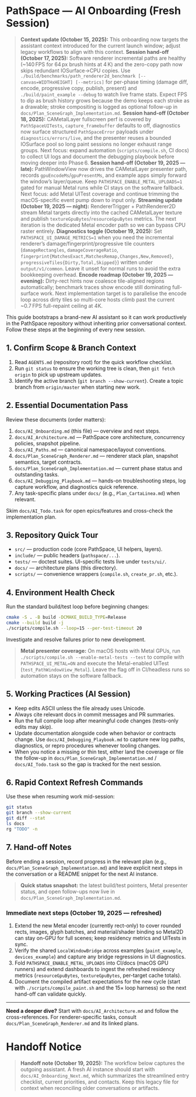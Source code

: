 # PathSpace — AI Onboarding (Fresh Session)

> **Context update (October 15, 2025):** This onboarding now targets the assistant context introduced for the current launch window; adjust legacy workflows to align with this context.
> **Session hand-off (October 17, 2025):** Software renderer incremental paths are healthy (~140 FPS for 64 px brush hints at 4 K) and the zero-copy path now skips redundant IOSurface→CPU copies. Use `./build/benchmarks/path_renderer2d_benchmark [--canvas=WIDTHxHEIGHT] [--metrics]` for per-phase timing (damage diff, encode, progressive copy, publish, present) and `./build/paint_example --debug` to watch live frame stats. Expect FPS to dip as brush history grows because the demo keeps each stroke as a drawable; stroke compositing is logged as optional follow-up in `docs/Plan_SceneGraph_Implementation.md`. 
> **Session hand-off (October 18, 2025):** CAMetalLayer fullscreen perf is covered by `PathSpaceUITests`, `capture_framebuffer` defaults to off, diagnostics now surface structured `PathSpaceError` payloads under `diagnostics/errors/live`, and the presenter reuses a bounded IOSurface pool so long paint sessions no longer exhaust range groups. Next focus: expand automation (`scripts/compile.sh`, CI docs) to collect UI logs and document the debugging playbook before moving deeper into Phase 6.
> **Session hand-off (October 19, 2025 — late):** PathWindowView now drives the CAMetalLayer presenter path, records `gpuEncodeMs`/`gpuPresentMs`, and example apps simply forward the window’s layer/queue. Keep `PATHSPACE_ENABLE_METAL_UPLOADS=1` gated for manual Metal runs while CI stays on the software fallback. Next focus: add Metal UITest coverage and continue trimming the macOS-specific event pump down to input only.
> **Streaming update (October 19, 2025 — night):** RendererTrigger + PathRenderer2D stream Metal targets directly into the cached CAMetalLayer texture and publish `textureGpuBytes`/`resourceGpuBytes` metrics. The next iteration is the dedicated Metal encoder path so we can bypass CPU raster entirely.
> **Diagnostics toggle (October 19, 2025):** Set `PATHSPACE_UI_DAMAGE_METRICS=1` when you need the incremental renderer’s damage/fingerprint/progressive tile counters (`damageRectangles`, `damageCoverageRatio`, `fingerprint{MatchesExact,MatchesRemap,Changes,New,Removed}`, `progressiveTiles{Dirty,Total,Skipped}`) written under `output/v1/common`. Leave it unset for normal runs to avoid the extra bookkeeping overhead.
> **Encode roadmap (October 19, 2025 — evening):** Dirty-rect hints now coalesce tile-aligned regions automatically; benchmark traces show encode still dominating full-surface work. Next implementation target is to parallelise the encode loop across dirty tiles so multi-core hosts climb past the current ~0.7 FPS full-repaint ceiling at 4K.

This guide bootstraps a brand-new AI assistant so it can work productively in the PathSpace repository without inheriting prior conversational context. Follow these steps at the beginning of every new session.

## 1. Confirm Scope & Branch Context
1. Read `AGENTS.md` (repository root) for the quick workflow checklist.
2. Run `git status` to ensure the working tree is clean, then `git fetch origin` to pick up upstream updates.
3. Identify the active branch (`git branch --show-current`). Create a topic branch from `origin/master` when starting new work.

## 2. Essential Documentation Pass
Review these documents (order matters):
1. `docs/AI_Onboarding.md` (this file) — overview and next steps.
2. `docs/AI_Architecture.md` — PathSpace core architecture, concurrency policies, snapshot pipeline.
3. `docs/AI_Paths.md` — canonical namespace/layout conventions.
4. `docs/Plan_SceneGraph_Renderer.md` — renderer stack plan, snapshot semantics, target contracts.
5. `docs/Plan_SceneGraph_Implementation.md` — current phase status and outstanding tasks.
6. `docs/AI_Debugging_Playbook.md` — hands-on troubleshooting steps, log capture workflow, and diagnostics quick reference.
7. Any task-specific plans under `docs/` (e.g., `Plan_CartaLinea.md`) when relevant.

Skim `docs/AI_Todo.task` for open epics/features and cross-check the implementation plan.

## 3. Repository Quick Tour
- `src/` — production code (core PathSpace, UI helpers, layers).
- `include/` — public headers (`pathspace/...`).
- `tests/` — doctest suites. UI-specific tests live under `tests/ui/`.
- `docs/` — architecture plans (this directory).
- `scripts/` — convenience wrappers (`compile.sh`, `create_pr.sh`, etc.).

## 4. Environment Health Check
Run the standard build/test loop before beginning changes:
```bash
cmake -S . -B build -DCMAKE_BUILD_TYPE=Release
cmake --build build -j
./scripts/compile.sh --loop=15 --per-test-timeout 20
```
Investigate and resolve failures prior to new development.

> **Metal presenter coverage:** On macOS hosts with Metal GPUs, run `./scripts/compile.sh --enable-metal-tests --test` to compile with `PATHSPACE_UI_METAL=ON` and execute the Metal-enabled UITest (`test_PathWindowView_Metal`). Leave the flag off in CI/headless runs so automation stays on the software fallback.

## 5. Working Practices (AI Session)
- Keep edits ASCII unless the file already uses Unicode.
- Always cite relevant docs in commit messages and PR summaries.
- Run the full compile loop after meaningful code changes (tests-only edits may skip).
- Update documentation alongside code when behavior or contracts change. Use `docs/AI_Debugging_Playbook.md` to capture new log paths, diagnostics, or repro procedures whenever tooling changes.
- When you notice a missing or thin test, either land the coverage or file the follow-up in `docs/Plan_SceneGraph_Implementation.md` / `docs/AI_Todo.task` so the gap is tracked for the next session.

## 6. Rapid Context Refresh Commands
Use these when resuming work mid-session:
```bash
git status
git branch --show-current
git diff --stat
ls docs
rg "TODO" -n
```

## 7. Hand-off Notes
Before ending a session, record progress in the relevant plan (e.g., `docs/Plan_SceneGraph_Implementation.md`) and leave explicit next steps in the conversation or a README snippet for the next AI instance.

> **Quick status snapshot:** the latest build/test pointers, Metal presenter status, and open follow-ups now live in `docs/Plan_SceneGraph_Implementation.md`.

### Immediate next steps (October 19, 2025 — refreshed)
1. Extend the new Metal encoder (currently rect-only) to cover rounded rects, images, glyph batches, and material/shader binding so Metal2D can stay on-GPU for full scenes; keep residency metrics and UITests in sync.
2. Verify the shared `LocalWindowBridge` across examples (`paint_example`, `devices_example`) and capture any bridge regressions in UI diagnostics.
3. Fold `PATHSPACE_ENABLE_METAL_UPLOADS` into CI/docs (macOS GPU runners) and extend dashboards to ingest the refreshed residency metrics (`resourceGpuBytes`, `textureGpuBytes`, per-target cache totals).
4. Document the compiled artifact expectations for the new cycle (start with `./scripts/compile_paint.sh` and the 15× loop harness) so the next hand-off can validate quickly.

---
**Need a deeper dive?** Start with `docs/AI_Architecture.md` and follow the cross-references. For renderer-specific tasks, consult `docs/Plan_SceneGraph_Renderer.md` and its linked plans.
# Handoff Notice

> **Handoff note (October 19, 2025):** The workflow below captures the outgoing assistant. A fresh AI instance should start with `docs/AI_Onboarding_Next.md`, which summarizes the streamlined entry checklist, current priorities, and contacts. Keep this legacy file for context when reconciling older conversations or artifacts.
